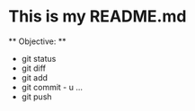 # This is my README.md
** Objective: ** 
* git status
* git diff
* git add
* git commit - u ...
* git push
